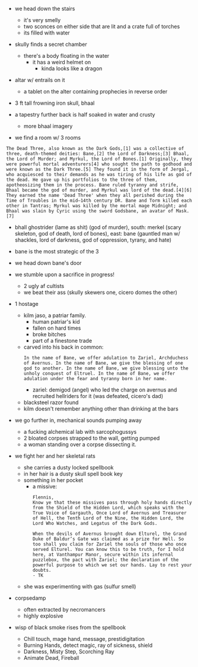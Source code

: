 - we head down the stairs
    - it's very smelly
    - two sconces on either side that are lit and a crate full of torches
    - its filled with water

- skully finds a secret chamber
    - there's a body floating in the water
        - it has a weird helmet on
            - kinda looks like a dragon

- altar w/ entrails on it
    - a tablet on the alter containing prophecies in reverse order
- 3 ft tall frowning iron skull, bhaal
- a tapestry further back is half soaked in water and crusty
    - more bhaal imagery

- we find a room w/ 3 rooms

```
The Dead Three, also known as the Dark Gods,[1] was a collective of three, death-themed deities: Bane,[2] the Lord of Darkness;[3] Bhaal, the Lord of Murder; and Myrkul, the Lord of Bones.[1] Originally, they were powerful mortal adventurers[4] who sought the path to godhood and were known as the Dark Three.[5] They found it in the form of Jergal, who acquiesced to their demands as he was tiring of his life as god of the dead. He gave up his portfolios to the three of them, apotheosizing them in the process. Bane ruled tyranny and strife, Bhaal became the god of murder, and Myrkul was lord of the dead.[4][6]
They earned the name 'Dead Three' when they all perished during the Time of Troubles in the mid—14th century DR. Bane and Torm killed each other in Tantras; Myrkul was killed by the mortal mage Midnight; and Bhaal was slain by Cyric using the sword Godsbane, an avatar of Mask.[7]
```

- bhall ghostrider (lame as shit) (god of murder), south: merkel (scary skeleton, god of death, lord of bones), east: bane (gauntled man w/ shackles, lord of darkness, god of oppression, tyrany, and hate)
- bane is the most strategic of the 3

- we head down bane's door
- we stumble upon a sacrifice in progress!
    - 2 ugly af cultists
    - we beat their ass (skully skewers one, cicero domes the other)

- 1 hostage
    - kilm jaso, a patriar family.
        - human patriar's kid
        - fallen on hard times
        - broke bitches
        - part of a finestone trade
    - carved into his back in common: 
        ```
        In the name of Bane, we offer adulation to Zariel, Archduchess of Avernus. In the name of Bane, we give the blessing of one god to another. In the name of Bane, we give blessing unto the unholy conquest of Eltruel. In the name of Bane, we offer adulation under the fear and tyranny born in her name.
        ```
        - zariel: demigod (angel) who led the charge on avernus and recruited hellriders for it (was defeated, cicero's dad)
    - blacksteel razor found
    - kilm doesn't remember anything other than drinking at the bars

- we go further in, mechanical sounds pumping away
    - a fucking alchemical lab with sarcophogussys
    - 2 bloated corpses strapped to the wall, getting pumped
    - a woman standing over a corpse dissecting it.


- we fight her and her skeletal rats
    - she carries a dusty locked spellbook
    - in her hair is a dusty skull spell book key
    - something in her pocket
        - a missive:
            ```
            Flennis,
            Know ye that these missives pass through holy hands directly from the Shield of the Hidden Lord, which speaks with the True Voice of Gargauth, Once Lord of Avernus and Treasurer of Hell, the Tenth Lord of the Nine, the Hidden Lord, the Lord Who Watches, and Legatus of the Dark Gods.

            When the devils of Avernus brought down Elturel, the Grand Duke of Baldur’s Gate was claimed as a prize for Hell. So too shall you claim for Zariel the souls of those who once served Elturel. You can know this to be truth, for I hold here, at Vanthampur Manor, secure within its infernal puzzlebox, the pact with Zariel; the declaration of the powerful purpose to which we set our hands. Lay to rest your doubts.
            - TK
            ```
    - she was experimenting with gas (sulfur smell)

- corpsedamp
    - often extracted by necromancers
    - highly explosive

- wisp of black smoke rises from the spellbook
    - Chill touch, mage hand, message, prestidigitation
    - Burning Hands, detect magic, ray of sickness, shield
    - Darkness, Misty Step, Scorching Ray
    - Animate Dead, Fireball
